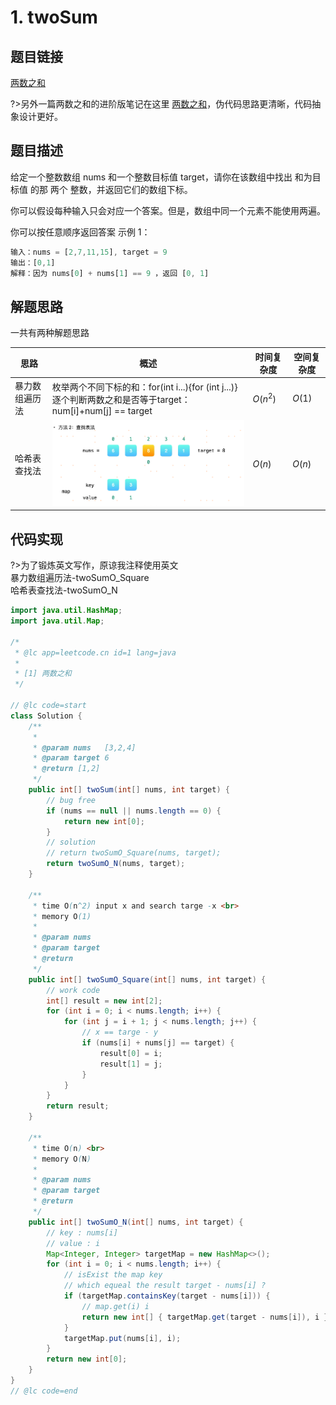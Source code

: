 # 1. twoSum

## 题目链接

[两数之和](https://leetcode-cn.com/problems/two-sum/)<br>

?>另外一篇两数之和的进阶版笔记在这里 [两数之和](newnotes/leetcode/两数之和.md)，伪代码思路更清晰，代码抽象设计更好。

## 题目描述

给定一个整数数组 nums 和一个整数目标值 target，请你在该数组中找出 和为目标值 的那 两个 整数，并返回它们的数组下标。

你可以假设每种输入只会对应一个答案。但是，数组中同一个元素不能使用两遍。

你可以按任意顺序返回答案
示例 1：

```js
输入：nums = [2,7,11,15], target = 9
输出：[0,1]
解释：因为 nums[0] + nums[1] == 9 ，返回 [0, 1] 
```

## 解题思路

一共有两种解题思路

|思路   | 概述| 时间复杂度 | 空间复杂度 |
|---|---|---|---|
| 暴力数组遍历法 | 枚举两个不同下标的和：for(int i...){for (int j...)}<br>逐个判断两数之和是否等于target：num[i]+num[j] == target<br> | $O(n^2)$ | $O(1)$ |
| 哈希表查找法 | <img src="/newnotes/pics/twoSum-hash.png"> | $O(n)$ | $O(n)$ |



## 代码实现

?>为了锻炼英文写作，原谅我注释使用英文<br>
暴力数组遍历法-twoSumO_Square<br>
哈希表查找法-twoSumO_N<br>

```java
import java.util.HashMap;
import java.util.Map;

/*
 * @lc app=leetcode.cn id=1 lang=java
 *
 * [1] 两数之和
 */

// @lc code=start
class Solution {
    /**
     * 
     * @param nums   [3,2,4]
     * @param target 6
     * @return [1,2]
     */
    public int[] twoSum(int[] nums, int target) {
        // bug free
        if (nums == null || nums.length == 0) {
            return new int[0];
        }
        // solution
        // return twoSumO_Square(nums, target);
        return twoSumO_N(nums, target);
    }

    /**
     * time O(n^2) input x and search targe -x <br>
     * memory O(1)
     * 
     * @param nums
     * @param target
     * @return
     */
    public int[] twoSumO_Square(int[] nums, int target) {
        // work code
        int[] result = new int[2];
        for (int i = 0; i < nums.length; i++) {
            for (int j = i + 1; j < nums.length; j++) {
                // x == targe - y
                if (nums[i] + nums[j] == target) {
                    result[0] = i;
                    result[1] = j;
                }
            }
        }
        return result;
    }

    /**
     * time O(n) <br>
     * memory O(N)
     * 
     * @param nums
     * @param target
     * @return
     */
    public int[] twoSumO_N(int[] nums, int target) {
        // key : nums[i]
        // value : i
        Map<Integer, Integer> targetMap = new HashMap<>();
        for (int i = 0; i < nums.length; i++) {
            // isExist the map key
            // which equeal the result target - nums[i] ?
            if (targetMap.containsKey(target - nums[i])) {
                // map.get(i) i
                return new int[] { targetMap.get(target - nums[i]), i };
            }
            targetMap.put(nums[i], i);
        }
        return new int[0];
    }
}
// @lc code=end

```